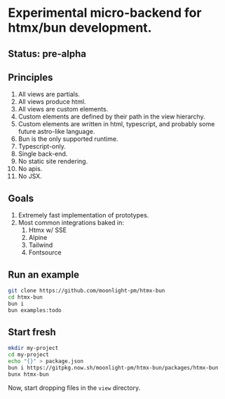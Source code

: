 # Experimental micro-backend for htmx/bun development.

## Status: pre-alpha

## Principles

1. All views are partials.
1. All views produce html.
1. All views are custom elements.
1. Custom elements are defined by their path in the view hierarchy.
1. Custom elements are written in html, typescript, and probably some future astro-like language.
1. Bun is the only supported runtime.
1. Typescript-only.
1. Single back-end.
1. No static site rendering.
1. No apis.
1. No JSX.

## Goals

1. Extremely fast implementation of prototypes.
1. Most common integrations baked in:
    1. Htmx w/ SSE
    1. Alpine
    1. Tailwind
    1. Fontsource

## Run an example

```sh
git clone https://github.com/moonlight-pm/htmx-bun
cd htmx-bun
bun i
bun examples:todo
```

## Start fresh

```sh
mkdir my-project
cd my-project
echo "{}" > package.json
bun i https://gitpkg.now.sh/moonlight-pm/htmx-bun/packages/htmx-bun
bunx htmx-bun
```

Now, start dropping files in the `view` directory.
